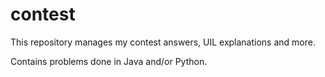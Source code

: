 # contest

This repository manages my contest answers, UIL explanations and more.

Contains problems done in Java and/or Python.